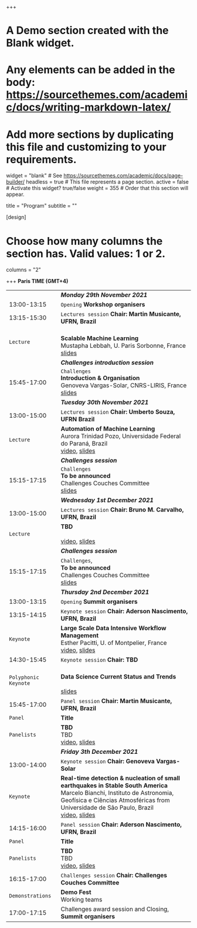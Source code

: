 +++
# A Demo section created with the Blank widget.
# Any elements can be added in the body: https://sourcethemes.com/academic/docs/writing-markdown-latex/
# Add more sections by duplicating this file and customizing to your requirements.

widget = "blank"  # See https://sourcethemes.com/academic/docs/page-builder/
headless = true  # This file represents a page section.
active = false  # Activate this widget? true/false
weight = 355  # Order that this section will appear.

title = "Program"
subtitle = ""

[design]
  # Choose how many columns the section has. Valid values: 1 or 2.
  columns = "2"

+++
**Paris TIME (GMT+4)** []()

|  |  |
|---|---|
|  | ***Monday 29th November 2021*** |
|13:00-13:15| `Opening` **Workshop organisers** |
|13:15-15:30| `Lectures session` **Chair: Martin Musicante, UFRN, Brazil** |
|`Lecture`|  </br> **Scalable Machine Learning** </br>Mustapha Lebbah, U. Paris Sorbonne, France </br> [slides]()|
|  | ***Challenges introduction session*** |
|15:45-17:00 | `Challenges` </br> **Introduction & Organisation** </br> Genoveva Vargas-Solar, CNRS-LIRIS, France </br> [slides]()|
|  | ***Tuesday 30th November 2021*** |
|13:00-15:00|`Lectures session` **Chair: Umberto Souza, UFRN Brazil** |
|`Lecture`|**Automation of  Machine Learning** </br> Aurora Trinidad Pozo, Universidade Federal do Paraná, Brazil  </br> [video](), [slides]()|
|  | ***Challenges  session*** |
|15:15-17:15 | `Challenges` </br> **To be announced** </br> Challenges Couches Committee  </br> [slides]()|
|  | ***Wednesday 1st December 2021*** |
|13:00-15:00| `Lectures session` **Chair: Bruno M. Carvalho, UFRN, Brazil** |
|`Lecture`|  **TBD** </br>  </br> [video](), [slides]()|
|  | ***Challenges  session*** |
|15:15-17:15 | `Challenges`, </br> **To be announced** </br> Challenges Couches Committee </br> [slides]()|
|  | ***Thursday 2nd December 2021*** |
|13:00-13:15 | `Opening` **Summit organisers** |
| 13:15-14:15| `Keynote session` **Chair: Aderson Nascimento, UFRN, Brazil** |
|`Keynote`| **Large Scale Data Intensive Workflow Management** </br> Esther Pacitti, U. of Montpelier, France </br> [video](), [slides]()|
|14:30-15:45 | `Keynote session` **Chair: TBD** |
|`Polyphonic Keynote`|  </br> **Data Science Current Status and Trends** </br>  </br> [slides]()|
|15:45-17:00 | `Panel session` **Chair: Martin Musicante, UFRN, Brazil**  |
| `Panel` | **Title** |
|`Panelists` | **TBD** </br> TBD </br> [video](), [slides]()
|  | ***Friday 3th December 2021*** |
| 13:00-14:00| `Keynote session` **Chair: Genoveva Vargas-Solar** |
|`Keynote`|  **Real-time detection & nucleation of small earthquakes in Stable South America** </br> Marcelo Bianchi,  Instituto de Astronomia, Geofísica e Ciências Atmosféricas from Universidade de São Paulo, Brazil  </br> [video](), [slides]()|
|14:15-16:00|`Panel session` **Chair: Aderson Nascimento, UFRN, Brazil** |
| `Panel` |  **Title** |
|`Panelists`| **TBD** </br> TBD </br> [video](), [slides]()
|16:15-17:00  | `Challenges session` **Chair: Challenges Couches Committee** |
|`Demonstrations`| **Demo Fest** </br> Working teams </br>|
|17:00-17:15 | Challenges award session and Closing, **Summit organisers** |
